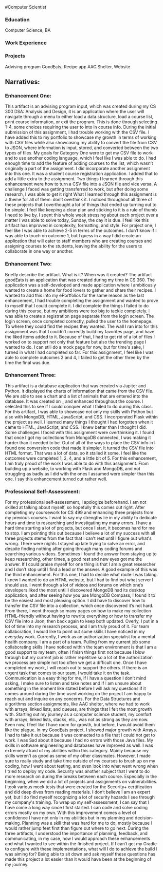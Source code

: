 #Computer Scientist

### Education
Computer Science, BA

### Work Experience

### Projects
Advising program
GoodEats, Recipe app
AAC Shelter, Website

## Narratives:
### Enhancement One:
This artifact is an advising program input, which was created during my CS 300 DSA: Analysis and Design, it is an application where the user will navigate through a menu to either load a data structure, load a course list, print course information, or exit the program. This is done through selecting 1-4, some choices requiring the user to into in course info. During the initial submission of this assignment, I had trouble working with the CSV file. I have added this to my portfolio to showcase my growth in terms of working with CSV files while also showcasing my ability to convert the file from CSV to JSON, where information is input, stored, and converted between the two types of files.
My goals for Category One were to get my CSV file to work and to use another coding language, which I feel like I was able to do. I had enough time to add the feature of adding courses to the list, which wasn’t originally a part of the assignment. I did incorporate another assignment into this one. It was a student course registration application. I added that to add a little extra to the assignment. Two things I learned through this enhancement were how to turn a CSV file into a JSON file and vice versa. A challenge I faced was getting transferred to work, but after doing some research, I was able to get it right
What I learned through this assignment is a theme for all of them: don’t overthink it. I noticed throughout all three of these projects that I overthought a lot of things that ended up turning out to be simple. I feel like keeping a clear plan and sticking to it is a rule of thumb I need to live by. I spent this whole week stressing about each project over a matter I was able to solve today, Sunday, the day it is due. I feel like this artifact has improved in complexity, formatting, and style. 
	For project one, I feel like I was able to achieve 2-5 in terms of the outcomes. I don’t know if I was able to touch on outcome 1, but I guess in a way I did create an application that will cater to staff members who are creating courses and assigning courses to the students, leaving the ability for the users to collaborate in one way or another. 
### Enhancement Two:
Briefly describe the artifact. What is it? When was it created?
The artifact goodEats is an application that was created during my time in CS 360. The application was a self-developed and made application where I ambitiously wanted to create a home for food lovers to gather and share their recipes. I wanted to add this into my ePortfolios for the same reason as the last enhancement, I had trouble completing the assignment and wanted to prove to myself that I could complete it. I did complete the things I failed to do during this course, but my ambitions were too big to tackle completely. I was able to create a registration page separate from the login screen. The login screen, once completed correctly, pulled the user to the homepage. To where they could find the recipes they wanted. 
The wall I ran into for this assignment was that I couldn’t correctly build my favorites page, and have the liked items added to it. Because of that, I had to get rid of a lot of files I worked on to support not only that feature but also the trending page I wanted to do. I can still do a mock page for now, but for time's sake, I turned in what I had completed so far. 
For this assignment, I feel like I was able to complete outcomes 2 and 4, I failed to get the other three by the time the final was due. 
### Enhancement Three:
This artifact is a database application that was created via Jupiter and Python. It displayed the charts of information that came from the CSV file. We are able to see a chart and a list of animals that are entered into the database. It was created on _ and enhanced throughout the course. I selected this to see if I could conquer what I failed to do during this class. For this artifact, I was able to showcase not only my skills with Python but also with MongoDB, HTML, JavaScript, and CSS. I incorporated Flask within the project as well. 
I learned many things I thought I had forgotten when it came to HTML, JavaScript, and CSS. I knew better than I thought I did. Some challenges I faced with this assignment were overthinking it. I found that once I got my collections from MongoDB connected, I was making it harder than it needed to be. Out of all of the ways to place the CSV info in I found one conversion code that made it simpler. It turned the CSV file into HTML format. That was a lot of data, so it stalled it some. 
	I feel like the outcomes were completed 1, 2, 4, and a little bit of 5. For this enhancement, I am truly proud of the work I was able to do with this assignment. From building up a website, to working with Flask and MongoDB, and not struggling as badly as I did with the ones I assumed were simpler than this one. I say this enhancement turned out rather well. 

### Professional Self-Assessment:
For my professional self-assessment, I apologize beforehand. I am not skilled at talking about myself, so hopefully this comes out right. After completing my coursework for CS 499 and enhancing three projects from my previous courses. I want to say my strengths lie in my ability to dedicate hours and time to researching and investigating my many errors. I have a hard time starting a lot of projects, but once I start, it becomes hard for me to stop. I am pointing this out because I believe a lot of my success with all three projects stems from the fact that I can’t rest until I figure out what's wrong. 
	There were nights I stayed up late trying to solve an error, and despite finding nothing after going through many coding forums and searching various videos. Sometimes I found the answer from staying up to keep researching, other times, a good rest and new eyes got me the answer. If I could praise myself for one thing is that I am a great researcher and I don’t stop until I find a lead or the answer. 
	A good example of this was the third enhancement. For this one, I had to decide what route I was taking. I knew I wanted to do an HTML website, but I had to find out what server I should use. I went through a lot of videos and forums on which one’s developers liked the most until I discovered MongoDB had its desktop application, and after seeing how you use MongoDB Compass, I found it to be the easiest and most pleasing option. I did have to discover how to transfer the CSV file into a collection, which once discovered it’s not hard. From there, I went through so many pages on how to make my collection HTML-friendly without having to rewrite everything or how to transfer my CSV file into a Json, then back again to keep both updated. Overly, I put in a lot of time into my research process, and I am truly proud of it. 
	For team collaboration, I would like to point out some skills I have noticed in my everyday work. Currently, I work as an authorization specialist for a mental health company. I am a part of a team. Pulling from my current job some collaborating skills I have noticed within the team environment is that I am a good support to my team, often I finish things first not because I blow through but my current job is rather repetitive so a lot of the authorization we process are simple not too often we get a difficult one. Once I have completed my work, I will reach out to support the others. If there is an urgent task that comes to our team, I would take it on the task. 
	Communication is a easy thing for me, if I have a question I don’t mind asking, I make sure to listen and take notes and if I am unsure about something in the moment like stated before I will ask my questions if it comes around during the time used working on the project I am happy to reach out and inquire on any concerns. For the Data Structures and algorithms section assignments, like AAC shelter, where we had to work with arrays, linked lists, and queues, are things that I felt the most growth with. Starting out my journey as a computer science student, my comfort with arrays, linked lists, stacks, etc., was not as strong as they are now. Even now, I feel like I have room for growth, but before, I would avoid them like the plague.  In my GoodEats project, I showed major growth with Arrays. I had to take it out because it was connected to a file that I could not get to work. I was Sad about it because I had no errors with those Java files. 
	My skills in software engineering and databases have improved as well. I was extremely afraid of my abilities within this category. Mainly because my skills weren’t as good as some of my other classmates. However, I made sure to really study and take time outside of my courses to brush up on my coding, how I went about testing, and even look into what went wrong when I tried to deploy my code. Security was another subject that I went to do more research on during the breaks between each course. Especially in the beginning, when we did a lot of projects and assignments on vulnerabilities. I took various mock tests that were created for the Security+ certification and did deep dives from reading materials. I don’t believe I am an expert yet, but I do find myself recognizing a lot of security hazards I see through my company's training. 
	To wrap up my self-assessment, I can say that I have come a long way since I first started. I can code and solve coding errors mostly on my own. With this improvement comes a level of confidence I have not only in my abilities but in my planning and decision-making. Planning was a skill that was hard for me to do, mostly because I would rather jump feet first than figure out where to go next. During the three artifacts, I understood the importance of planning, feedback, and communicating, in my case, how I would approach these enhancements and what I wanted to see within the finished project. If I can’t get my Gradle to configure with these implementations, what will I do to achieve the build I was aiming for? Being able to sit down and ask myself these questions has made this project a lot easier than it would have been at the beginning of my journey. 
